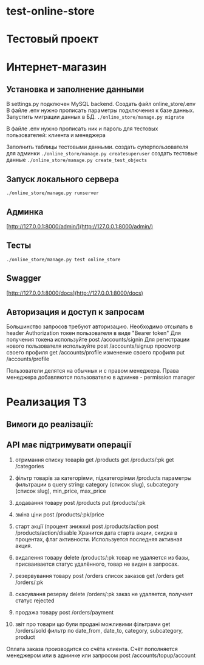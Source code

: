 # test-online-store
# Тестовый проект
# Интернет-магазин

## Установка и заполнение данными

В settings.py подключен MySQL backend.
Создать файл online_store/.env
В файле .env нужно прописать параметры подключения к базе данных.
Запустить миграции данных в БД.
`./online_store/manage.py migrate`

В файле .env нужно прописать ник и пароль для тестовых пользователей: клиента и менеджера

Заполнить таблицы тестовыми данными.
создать суперпользователя для админки
`./online_store/manage.py createsuperuser`
создать тестовые данные
`./online_store/manage.py create_test_objects`

## Запуск локального сервера

`./online_store/manage.py runserver`


## Админка

[http://127.0.0.1:8000/admin/](http://127.0.0.1:8000/admin/)

## Тесты

`./online_store/manage.py test online_store`

## Swagger

[http://127.0.0.1:8000/docs](http://127.0.0.1:8000/docs)

## Авторизация и доступ к запросам

Большинство запросов требуют авторизацию.
Необходимо отсылать в header Authorization токен пользователя в виде "Bearer token"
Для получения токена используйте
post /accounts/signin
Для регистрации нового пользователя используйте
post /accounts/signup
просмотр своего профиля
get /accounts/profile
изменение своего профиля
put /accounts/profile

Пользователи делятся на обычных и с правом менеджера.
Права менеджера добавляются пользователю в адvинке - permission manager


# Реализация ТЗ

## Вимоги до реалізації:
## API має підтримувати операції
1. отримання списку товарів
get /products
get /products/:pk
get /categories

2. фільтр товарів за категоріями, підкатегоріями
/products
параметры фильтрации в query string: category (список slug), subcategory (список slug), min_price, max_price
3. додавання товару
post /products
put /products/:pk
4. зміна ціни
post /products/:pk/price
5. старт акції (процент знижки)
post /products/action
post /products/action/disable
Хранится дата старта акции, скидка в процентах, флаг активности.
Используется последняя активная акция.
6. видалення товару
delete /products/:pk
товар не удаляется из базы, присваивается статус удалённого, товар не виден в запросах.
7. резервування товару
post /orders
список заказов
get /orders
get /orders/:pk
8. скасування резерву
delete /orders/:pk
заказ не удаляется, получает статус rejected
9. продажа товару
post /orders/payment
10. звіт про товари що були продані можливими фільтрами
get /orders/sold
фильтр по date_from, date_to, category, subcategory, product

Оплата заказа производится со счёта клиента.
Счёт пополняется менеджером или в админке или запросом
post /accounts/topup/account

